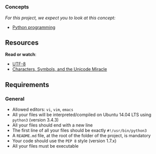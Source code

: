 #

<div class="panel panel-default">
    <div class="panel-heading">
      <h3 class="panel-title">Concepts</h3>
    </div>
    <div class="panel-body">
      <p>
        <em>For this project, we expect you to look at this concept:</em>
      </p>
      <ul>
          <li>
            <a href="https://intranet.hbtn.io/concepts/1143">Python programming</a>
          </li>
      </ul>
    </div>
</div>

<div class="panel panel-default" id="project-description">
  <div class="panel-body">
    <h2>Resources</h2>

<p><strong>Read or watch</strong>:</p>

<ul>
<li><a href="https://en.wikipedia.org/wiki/UTF-8" title="UTF-8" target="_blank">UTF-8</a> </li>
<li><a href="https://www.youtube.com/watch?v=MijmeoH9LT4&ab_channel=Computerphile" title="Characters, Symbols, and the Unicode Miracle" target="_blank">Characters, Symbols, and the Unicode Miracle</a> </li>
</ul>

<h2>Requirements</h2>

<h3>General</h3>

<ul>
<li>Allowed editors: <code>vi</code>, <code>vim</code>, <code>emacs</code></li>
<li>All your files will be interpreted/compiled on Ubuntu 14.04 LTS using <code>python3</code> (version 3.4.3)</li>
<li>All your files should end with a new line</li>
<li>The first line of all your files should be exactly <code>#!/usr/bin/python3</code></li>
<li>A <code>README.md</code> file, at the root of the folder of the project, is mandatory</li>
<li>Your code should use the <code>PEP 8</code> style (version 1.7.x)</li>
<li>All your files must be executable</li>
</ul>

  </div>
</div>